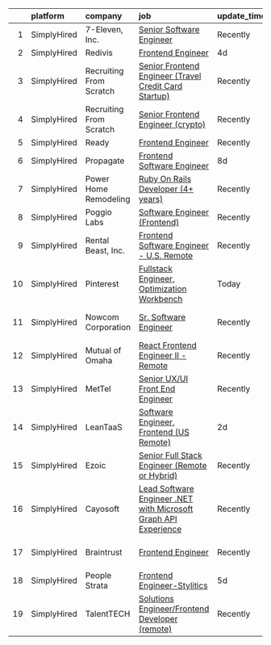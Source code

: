 

|    | platform    | company                 | job                                                                                                                                                                           | update_time   | location                   |
|---:|:------------|:------------------------|:------------------------------------------------------------------------------------------------------------------------------------------------------------------------------|:--------------|:---------------------------|
|  1 | SimplyHired | 7-Eleven, Inc.          | [Senior Software Engineer](https://www.simplyhired.com/job/i0HFRIqwx4EdBc3k-D-mfnvkA785C-jmJgCPDlOS5eHucV_NBUG_4Q?q=frontend+engineer)                                        | Recently      | Irving, TX                 |
|  2 | SimplyHired | Redivis                 | [Frontend Engineer](https://www.simplyhired.com/job/G9A1lvKHNML1Kzix3nNUyLQHiGkjWL2p7Mzr4-AhSm04W3GeFew-Ww?q=frontend+engineer)                                               | 4d            | Remote                     |
|  3 | SimplyHired | Recruiting From Scratch | [Senior Frontend Engineer (Travel Credit Card Startup)](https://www.simplyhired.com/job/r6YmLb8cmFJnDVDJrOEojgpLM7E5PMtDbHuXwt0Nf266h_z8k14CTw?q=frontend+engineer)           | Recently      | Raleigh, NC +102 locations |
|  4 | SimplyHired | Recruiting From Scratch | [Senior Frontend Engineer (crypto)](https://www.simplyhired.com/job/XbnC8zj7q4yCXCBKiDMN48eD356fqYViqxWtT8ZnV7rzAsAlilEi7w?q=frontend+engineer)                               | Recently      | Raleigh, NC +121 locations |
|  5 | SimplyHired | Ready                   | [Frontend Engineer](https://www.simplyhired.com/job/NfBh9lIXHlK5WnBnJRBiQm0lcc0VntcXWDxclZFLZkHgoLP9ATK3oQ?q=frontend+engineer)                                               | Recently      | California                 |
|  6 | SimplyHired | Propagate               | [Frontend Software Engineer](https://www.simplyhired.com/job/Erv72IUqhaRAeK7Z18BAVr8nADQ34poc7R6jdBIBPTxhS3NSd_n2Kw?q=frontend+engineer)                                      | 8d            | Remote                     |
|  7 | SimplyHired | Power Home Remodeling   | [Ruby On Rails Developer (4+ years)](https://www.simplyhired.com/job/9R1bKhr41M1uQ-ETpYASuGQ9vTjjzn8dCYMBri-qHKILSQqRmZ9vDw?q=frontend+engineer)                              | Recently      | Wilmington, DE             |
|  8 | SimplyHired | Poggio Labs             | [Software Engineer (Frontend)](https://www.simplyhired.com/job/66XM66vrbNQ6MouDp9HIZ1KRq3cfk2HHIUAwR6viI0scF8ATlOb4ZA?q=frontend+engineer)                                    | Recently      | Remote                     |
|  9 | SimplyHired | Rental Beast, Inc.      | [Frontend Software Engineer - U.S. Remote](https://www.simplyhired.com/job/0nTRFv5Ir3ljr-zLuzbJ8wyBGGVOj2IUwoggB23PFZGWjTXkDmcGnA?q=frontend+engineer)                        | Recently      | Remote                     |
| 10 | SimplyHired | Pinterest               | [Fullstack Engineer, Optimization Workbench](https://www.simplyhired.com/job/jMFnbm-_xHGa_IJXWl-CLU0siT7PK-TAg0hhvnVFtZ0ZKNDLDbfXxg?q=frontend+engineer)                      | Today         | Remote                     |
| 11 | SimplyHired | Nowcom Corporation      | [Sr. Software Engineer](https://www.simplyhired.com/job/NbZo8M5mP7ArfIusZiaEc5Z7G_ZZr1S3NbXuEapDfybBJZh48Jma0g?q=frontend+engineer)                                           | Recently      | Los Angeles, CA            |
| 12 | SimplyHired | Mutual of Omaha         | [React Frontend Engineer II - Remote](https://www.simplyhired.com/job/2jKlyuYUoMORWuuovYEu5XEhTnfyKGCoV8o-zQaMxlIkPnRsyNtNwA?q=frontend+engineer)                             | Recently      | Remote                     |
| 13 | SimplyHired | MetTel                  | [Senior UX/UI Front End Engineer](https://www.simplyhired.com/job/h9F9ju5EeyHELTPd36kx3gE80hL7kLq5gcztZQBQQ-aD72nmRjpGsg?q=frontend+engineer)                                 | Recently      | New York, NY               |
| 14 | SimplyHired | LeanTaaS                | [Software Engineer, Frontend (US Remote)](https://www.simplyhired.com/job/UilJIV9oY7I0bmigMmyViZogZAMyRkmRf9xXgypXaQu1GVX4NBXudA?q=frontend+engineer)                         | 2d            | Boulder, CO                |
| 15 | SimplyHired | Ezoic                   | [Senior Full Stack Engineer (Remote or Hybrid)](https://www.simplyhired.com/job/PtHUZeKp4VMwLLwoHTm7QWqfUNxqvwEtx3sJpPhtYblwaV1mqiRplw?q=frontend+engineer)                   | Recently      | Remote                     |
| 16 | SimplyHired | Cayosoft                | [Lead Software Engineer .NET with Microsoft Graph API Experience](https://www.simplyhired.com/job/L_90X8Bmrusz5JA7amVhuhhi90KS5bQuhnLUbl0VrfP3zQIReqZjfg?q=frontend+engineer) | Recently      | Westerville, OH            |
| 17 | SimplyHired | Braintrust              | [Frontend Engineer](https://www.simplyhired.com/job/cZHf9yB9yZy3dA56yCoroOpgH9825jDmXHJAJJcJrUKwfyKHjJzaGw?q=frontend+engineer)                                               | Recently      | San Francisco, CA          |
| 18 | SimplyHired | People Strata           | [Frontend Engineer-Stylitics](https://www.simplyhired.com/job/BvJWyyPAAh5PZp7x_XgZQCGeSRWC4_RWOzvESpPOfr_5jtUUId2gpg?q=frontend+engineer)                                     | 5d            | New York, NY               |
| 19 | SimplyHired | TalentTECH              | [Solutions Engineer/Frontend Developer (remote)](https://www.simplyhired.com/job/T5YCvDdLrC7D9xU8OcOosQSnOoiLY78-rvFG4M3F0P8sUTDvn5eNKQ?q=frontend+engineer)                  | Recently      | Atlanta, TX +4 locations   |